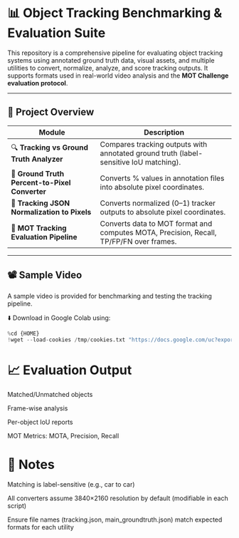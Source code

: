 # 📊 Object Tracking Benchmarking & Evaluation Suite

This repository is a comprehensive pipeline for evaluating object tracking systems using annotated ground truth data, visual assets, and multiple utilities to convert, normalize, analyze, and score tracking outputs. It supports formats used in real-world video analysis and the **MOT Challenge evaluation protocol**.

---

## 📁 Project Overview

| Module | Description |
|--------|-------------|
| 🔍 **Tracking vs Ground Truth Analyzer** | Compares tracking outputs with annotated ground truth (label-sensitive IoU matching). |
| 📐 **Ground Truth Percent-to-Pixel Converter** | Converts % values in annotation files into absolute pixel coordinates. |
| 🧭 **Tracking JSON Normalization to Pixels** | Converts normalized (0–1) tracker outputs to absolute pixel coordinates. |
| 🎯 **MOT Tracking Evaluation Pipeline** | Converts data to MOT format and computes MOTA, Precision, Recall, TP/FP/FN over frames. |

---

## 📽️ Sample Video

A sample video is provided for benchmarking and testing the tracking pipeline.

⬇️ Download in Google Colab using:

```python
%cd {HOME}
!wget --load-cookies /tmp/cookies.txt "https://docs.google.com/uc?export=download&confirm=$(wget --quiet --save-cookies /tmp/cookies.txt --keep-session-cookies --no-check-certificate 'https://docs.google.com/uc?export=download&id=1pz68D1Gsx80MoPg-_q-IbEdESEmyVLm-' -O- | sed -rn 's/.*confirm=([0-9A-Za-z_]+).*/\1\n/p')&id=1pz68D1Gsx80MoPg-_q-IbEdESEmyVLm-" -O vehicle-counting.mp4 && rm -rf /tmp/cookies.txt
```
# 📈 Evaluation Output
Matched/Unmatched objects

Frame-wise analysis

Per-object IoU reports

MOT Metrics: MOTA, Precision, Recall

# 🧠 Notes
Matching is label-sensitive (e.g., car to car)

All converters assume 3840×2160 resolution by default (modifiable in each script)

Ensure file names (tracking.json, main_groundtruth.json) match expected formats for each utility

